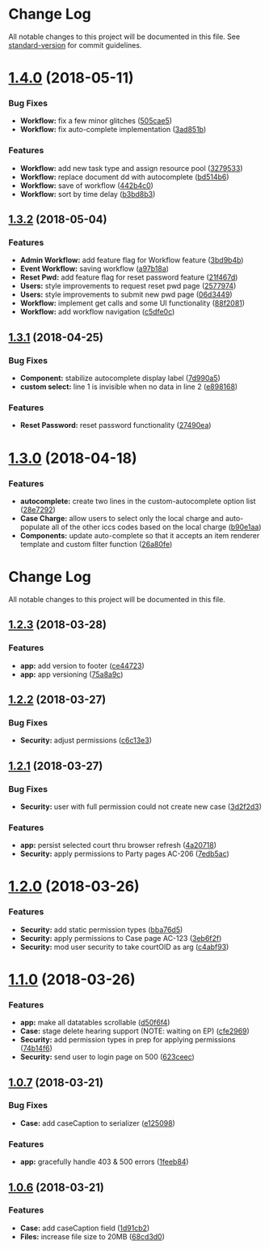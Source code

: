 # Change Log

All notable changes to this project will be documented in this file. See [standard-version](https://github.com/conventional-changelog/standard-version) for commit guidelines.

<a name="1.4.0"></a>
# [1.4.0](https://bitbucket.org/reurgency/ccms-fe2/compare/v1.3.2...v1.4.0) (2018-05-11)


### Bug Fixes

* **Workflow:** fix a few minor glitches ([505cae5](https://bitbucket.org/reurgency/ccms-fe2/commits/505cae5))
* **Workflow:** fix auto-complete implementation ([3ad851b](https://bitbucket.org/reurgency/ccms-fe2/commits/3ad851b))


### Features

* **Workflow:** add new task type and assign resource pool ([3279533](https://bitbucket.org/reurgency/ccms-fe2/commits/3279533))
* **Workflow:** replace document dd with autocomplete ([bd514b6](https://bitbucket.org/reurgency/ccms-fe2/commits/bd514b6))
* **Workflow:** save of workflow ([442b4c0](https://bitbucket.org/reurgency/ccms-fe2/commits/442b4c0))
* **Workflow:** sort by time delay ([b3bd8b3](https://bitbucket.org/reurgency/ccms-fe2/commits/b3bd8b3))



<a name="1.3.2"></a>
## [1.3.2](https://bitbucket.org/reurgency/ccms-fe2/compare/v1.3.1...v1.3.2) (2018-05-04)


### Features

* **Admin Workflow:** add feature flag for Workflow feature ([3bd9b4b](https://bitbucket.org/reurgency/ccms-fe2/commits/3bd9b4b))
* **Event Workflow:** saving workflow ([a97b18a](https://bitbucket.org/reurgency/ccms-fe2/commits/a97b18a))
* **Reset Pwd:** add feature flag for reset password feature ([21f467d](https://bitbucket.org/reurgency/ccms-fe2/commits/21f467d))
* **Users:** style improvements to request reset pwd page ([2577974](https://bitbucket.org/reurgency/ccms-fe2/commits/2577974))
* **Users:** style improvements to submit new pwd page ([06d3449](https://bitbucket.org/reurgency/ccms-fe2/commits/06d3449))
* **Workflow:**  implement get calls and some UI functionality ([88f2081](https://bitbucket.org/reurgency/ccms-fe2/commits/88f2081))
* **Workflow:** add workflow navigation ([c5dfe0c](https://bitbucket.org/reurgency/ccms-fe2/commits/c5dfe0c))



<a name="1.3.1"></a>
## [1.3.1](https://bitbucket.org/reurgency/ccms-fe2/compare/v1.3.0...v1.3.1) (2018-04-25)


### Bug Fixes

* **Component:** stabilize autocomplete display label ([7d990a5](https://bitbucket.org/reurgency/ccms-fe2/commits/7d990a5))
* **custom select:** line 1 is invisible when no data in line 2 ([e898168](https://bitbucket.org/reurgency/ccms-fe2/commits/e898168))


### Features

* **Reset Password:** reset password functionality ([27490ea](https://bitbucket.org/reurgency/ccms-fe2/commits/27490ea))



<a name="1.3.0"></a>
# [1.3.0](https://bitbucket.org/reurgency/ccms-fe2/compare/v1.2.3...v1.3.0) (2018-04-18)


### Features

* **autocomplete:** create two lines in the custom-autocomplete option list ([28e7292](https://bitbucket.org/reurgency/ccms-fe2/commits/28e7292))
* **Case Charge:** allow users to select only the local charge and auto-populate all of the other iccs codes based on the local charge ([b90e1aa](https://bitbucket.org/reurgency/ccms-fe2/commits/b90e1aa))
* **Components:** update auto-complete so that it accepts an item renderer template and custom filter function ([26a80fe](https://bitbucket.org/reurgency/ccms-fe2/commits/26a80fe))



# Change Log

All notable changes to this project will be documented in this file. 


## [1.2.3](https://bitbucket.org/reurgency/ccms-fe2/compare/v1.2.2...v1.2.3) (2018-03-28)


### Features

* **app:** add version to footer ([ce44723](https://bitbucket.org/reurgency/ccms-fe2/commits/ce44723))
* **app:** app versioning ([75a8a9c](https://bitbucket.org/reurgency/ccms-fe2/commits/75a8a9c))




## [1.2.2](https://bitbucket.org/reurgency/ccms-fe2/compare/v1.2.1...v1.2.2) (2018-03-27)


### Bug Fixes

* **Security:** adjust permissions ([c6c13e3](https://bitbucket.org/reurgency/ccms-fe2/commits/c6c13e3))




## [1.2.1](https://bitbucket.org/reurgency/ccms-fe2/compare/v1.2.0...v1.2.1) (2018-03-27)


### Bug Fixes

* **Security:** user with full permission could not create new case ([3d2f2d3](https://bitbucket.org/reurgency/ccms-fe2/commits/3d2f2d3))


### Features

* **app:** persist selected court thru browser refresh ([4a20718](https://bitbucket.org/reurgency/ccms-fe2/commits/4a20718))
* **Security:** apply permissions to Party pages AC-206 ([7edb5ac](https://bitbucket.org/reurgency/ccms-fe2/commits/7edb5ac))




# [1.2.0](https://bitbucket.org/reurgency/ccms-fe2/compare/v1.1.0...v1.2.0) (2018-03-26)


### Features

* **Security:** add static permission types ([bba76d5](https://bitbucket.org/reurgency/ccms-fe2/commits/bba76d5))
* **Security:** apply permissions to Case page AC-123 ([3eb6f2f](https://bitbucket.org/reurgency/ccms-fe2/commits/3eb6f2f))
* **Security:** mod user security to take courtOID as arg ([c4abf93](https://bitbucket.org/reurgency/ccms-fe2/commits/c4abf93))



# [1.1.0](https://bitbucket.org/reurgency/ccms-fe2/compare/v1.0.7...v1.1.0) (2018-03-26)


### Features

* **app:** make all datatables scrollable ([d50f6f4](https://bitbucket.org/reurgency/ccms-fe2/commits/d50f6f4))
* **Case:** stage delete hearing support (NOTE: waiting on EP) ([cfe2969](https://bitbucket.org/reurgency/ccms-fe2/commits/cfe2969))
* **Security:** add permission types in prep for applying permissions ([74b14f6](https://bitbucket.org/reurgency/ccms-fe2/commits/74b14f6))
* **Security:** send user to login page on 500 ([623ceec](https://bitbucket.org/reurgency/ccms-fe2/commits/623ceec))



## [1.0.7](https://bitbucket.org/reurgency/ccms-fe2/compare/v1.1.0...v1.0.7) (2018-03-21)


### Bug Fixes

* **Case:** add caseCaption to serializer ([e125098](https://bitbucket.org/reurgency/ccms-fe2/commits/e125098))


### Features

* **app:** gracefully handle 403 & 500 errors ([1feeb84](https://bitbucket.org/reurgency/ccms-fe2/commits/1feeb84))



## [1.0.6](https://bitbucket.org/reurgency/ccms-fe2/compare/v1.1.0...v1.0.6) (2018-03-21)

### Features

* **Case:** add caseCaption field ([1d91cb2](https://bitbucket.org/reurgency/ccms-fe2/commits/1d91cb2))
* **Files:** increase file size to 20MB ([68cd3d0](https://bitbucket.org/reurgency/ccms-fe2/commits/68cd3d0))
